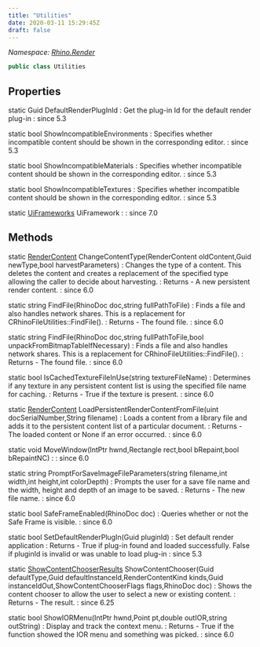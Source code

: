 ```yaml
---
title: "Utilities"
date: 2020-03-11 15:29:45Z
draft: false
---
```


*Namespace: [Rhino.Render](../)*

```cs
public class Utilities
```
## Properties

static Guid DefaultRenderPlugInId
: Get the plug-in Id for the default render plug-in
: since 5.3

static bool ShowIncompatibleEnvironments
: Specifies whether incompatible content should be shown in the corresponding editor.
: since 5.3

static bool ShowIncompatibleMaterials
: Specifies whether incompatible content should be shown in the corresponding editor.
: since 5.3

static bool ShowIncompatibleTextures
: Specifies whether incompatible content should be shown in the corresponding editor.
: since 5.3

static [UiFrameworks](/rhinocommon/rhino/render/utilities/uiframeworks/) UiFramework
: 
: since 7.0
## Methods

static [RenderContent](/rhinocommon/rhino/render/rendercontent/) ChangeContentType(RenderContent oldContent,Guid newType,bool harvestParameters)
: Changes the type of a content. This deletes the content and creates a replacement
    of the specified type allowing the caller to decide about harvesting.
: Returns - A new persistent render content.
: since 6.0

static string FindFile(RhinoDoc doc,string fullPathToFile)
: Finds a file and also handles network shares.
     This is a replacement for CRhinoFileUtilities::FindFile().
: Returns - The found file.
: since 6.0

static string FindFile(RhinoDoc doc,string fullPathToFile,bool unpackFromBitmapTableIfNecessary)
: Finds a file and also handles network shares.
     This is a replacement for CRhinoFileUtilities::FindFile().
: Returns - The found file.
: since 6.0

static bool IsCachedTextureFileInUse(string textureFileName)
: Determines if any texture in any persistent content list is using the specified file name for caching.
: Returns - True if the texture is present.
: since 6.0

static [RenderContent](/rhinocommon/rhino/render/rendercontent/) LoadPersistentRenderContentFromFile(uint docSerialNumber,String filename)
: Loads a content from a library file and adds it to the persistent content list of a particular document.
: Returns - The loaded content or None if an error occurred.
: since 6.0

static void MoveWindow(IntPtr hwnd,Rectangle rect,bool bRepaint,bool bRepaintNC)
: 
: since 6.0

static string PromptForSaveImageFileParameters(string filename,int width,int height,int colorDepth)
: Prompts the user for a save file name and the width, height and depth of an image to be saved.
: Returns - The new file name.
: since 6.0

static bool SafeFrameEnabled(RhinoDoc doc)
: Queries whether or not the Safe Frame is visible.
: since 6.0

static bool SetDefaultRenderPlugIn(Guid pluginId)
: Set default render application
: Returns - True if plug-in found and loaded successfully.  False if pluginId is
      invalid or was unable to load plug-in
: since 5.3

static [ShowContentChooserResults](/rhinocommon/rhino/render/utilities/showcontentchooserresults/) ShowContentChooser(Guid defaultType,Guid defaultInstanceId,RenderContentKind kinds,Guid instanceIdOut,ShowContentChooserFlags flags,RhinoDoc doc)
: Shows the content chooser to allow the user to select a new or existing content.
: Returns - The result.
: since 6.25

static bool ShowIORMenu(IntPtr hwnd,Point pt,double outIOR,string outString)
: Display and track the context menu.
: Returns - True if the function showed the IOR menu and something was picked.
: since 6.0
